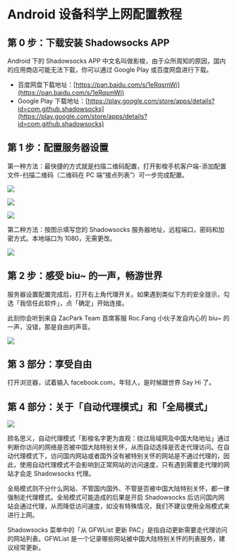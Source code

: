# Android 设备科学上网配置教程

## 第 0 步：下载安装 Shadowsocks APP

Android 下的 Shadowsocks APP 中文名叫做影梭，由于众所周知的原因，国内的应用商店可能无法下载，你可以通过 Google Play 或百度网盘进行下载。

- 百度网盘下载地址：[https://pan.baidu.com/s/1eRqsmWi](https://pan.baidu.com/s/1eRqsmWi)
- Google Play 下载地址：[https://play.google.com/store/apps/details?id=com.github.shadowsocks](https://play.google.com/store/apps/details?id=com.github.shadowsocks)

## 第 1 步：配置服务器设置

第一种方法：最快捷的方式就是扫描二维码配置，打开影梭手机客户端-添加配置文件-扫描二维码（二维码在 PC 端“接点列表”）可一步完成配置。

![](http://7xj0bf.com1.z0.glb.clouddn.com/16-5-23/4328214.jpg)

![](http://7xj0bf.com1.z0.glb.clouddn.com/16-5-23/56309703.jpg)

![](http://7xj0bf.com1.z0.glb.clouddn.com/16-5-23/42679383.jpg)

第二种方法：按图示填写您的 Shadowsocks 服务器地址，远程端口，密码和加密方式。本地端口为 1080，无需更改。

![](http://7xj0bf.com1.z0.glb.clouddn.com/16-5-23/18984590.jpg)

## 第 2 步：感受 biu~ 的一声，畅游世界

服务器设置配置完成后，打开右上角代理开关。如果遇到类似下方的安全提示，勾选「我信任此软件」，点「确定」开始连接。

此刻你会听到来自 ZacPark Team 首席客服 Roc.Fang 小伙子发自内心的 biu~ 的一声，没错，那是自由的声音。

![](http://7xj0bf.com1.z0.glb.clouddn.com/16-5-23/28351479.jpg)

## 第 3 部分：享受自由

打开浏览器，试着输入 facebook.com，年轻人，是时候跟世界 Say Hi 了。

## 第 4 部分：关于「自动代理模式」和「全局模式」

![](http://7xj0bf.com1.z0.glb.clouddn.com/16-5-23/16632375.jpg)

顾名思义，自动代理模式「影梭名字更为直观：绕过局域网及中国大陆地址」通过判断你访问的网络是否被中国大陆特别关怀，从而自动选择是否走代理访问。在自动代理模式下，访问国内网站或者国外没有被特别关怀的网站是不通过代理的，因此，使用自动代理模式不会影响到正常网站的访问速度，只有遇到需要走代理的网站才会走 Shadowsocks 代理。

全局模式则不分什么网站、不管国内国外、不管是否被中国大陆特别关怀，都一律强制走代理模式。全局模式可能造成的后果是开启 Shadowsocks 后访问国内网站会通过代理，从而降低访问速度，如没有特殊情况，我们不建议使用全局模式来进行上网。

Shadowsocks 菜单中的「从 GFWList 更新 PAC」是指自动更新需要走代理访问的网站列表。GFWList 是一个记录哪些网站被中国大陆特别关怀的列表服务，建议经常更新。
